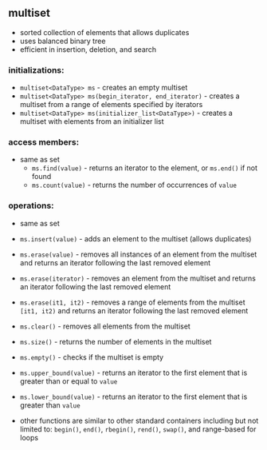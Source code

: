 ## multiset

- sorted collection of elements that allows duplicates
- uses balanced binary tree
- efficient in insertion, deletion, and search


### initializations:

- `multiset<DataType> ms` - creates an empty multiset
- `multiset<DataType> ms(begin_iterator, end_iterator)` - creates a multiset from a range of elements specified by iterators
- `multiset<DataType> ms(initializer_list<DataType>)` - creates a multiset with elements from an initializer list


### access members:

- same as set
    - `ms.find(value)` - returns an iterator to the element, or `ms.end()` if not found
    - `ms.count(value)` - returns the number of occurrences of `value`


### operations:

- same as set
- `ms.insert(value)` - adds an element to the multiset (allows duplicates)
- `ms.erase(value)` - removes all instances of an element from the multiset and returns an iterator following the last removed element
- `ms.erase(iterator)` - removes an element from the multiset and returns an iterator following the last removed element
- `ms.erase(it1, it2)` - removes a range of elements from the multiset `[it1, it2)` and returns an iterator following the last removed element
- `ms.clear()` - removes all elements from the multiset
- `ms.size()` - returns the number of elements in the multiset
- `ms.empty()` - checks if the multiset is empty
- `ms.upper_bound(value)` - returns an iterator to the first element that is greater than or equal to `value`
- `ms.lower_bound(value)` - returns an iterator to the first element that is greater than `value`

- other functions are similar to other standard containers including but not limited to: `begin()`, `end()`, `rbegin()`, `rend()`, `swap()`, and range-based for loops
